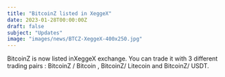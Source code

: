 ```yaml
---
title: "BitcoinZ listed in XeggeX"
date: 2023-01-28T00:00:00Z
draft: false
subject: "Updates"
image: "images/news/BTCZ-XeggeX-400x250.jpg"
---
```


BitcoinZ is now listed inXeggeX exchange. You can trade it with 3 different trading pairs : BitcoinZ / Bitcoin , BitcoinZ/ Litecoin and BitcoinZ/ USDT.
